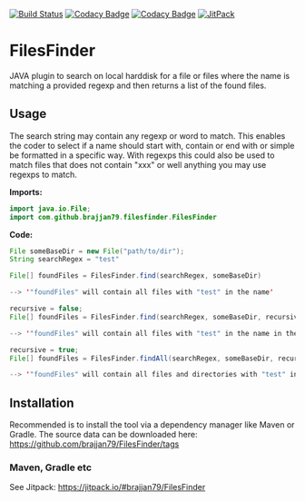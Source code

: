[![Build Status](https://travis-ci.com/brajjan79/FilesFinder.svg?branch=main)](https://travis-ci.com/brajjan79/FilesFinder)
[![Codacy Badge](https://app.codacy.com/project/badge/Grade/f8a038a363184bd2a112d31111d99452)](https://www.codacy.com/gh/brajjan79/FilesFinder/dashboard?utm_source=github.com&amp;utm_medium=referral&amp;utm_content=brajjan79/FilesFinder&amp;utm_campaign=Badge_Grade)
[![Codacy Badge](https://app.codacy.com/project/badge/Coverage/f8a038a363184bd2a112d31111d99452)](https://www.codacy.com/gh/brajjan79/FilesFinder/dashboard?utm_source=github.com&amp;utm_medium=referral&amp;utm_content=brajjan79/FilesFinder&amp;utm_campaign=Badge_Coverage)
[![JitPack](https://jitpack.io/v/brajjan79/FilesFinder.svg)](https://jitpack.io/#brajjan79/FilesFinder)

# FilesFinder
JAVA plugin to search on local harddisk for a file or files where the name is matching a provided regexp and then 
returns a list of the found files.

## Usage

The search string may contain any regexp or word to match. This enables the coder to select if a name
should start with, contain or end with or simple be formatted in a specific way. With regexps this could
also be used to match files that does not contain "xxx" or well anything you may use regexps to match. 

**Imports:**
```JAVA
import java.io.File;
import com.github.brajjan79.filesfinder.FilesFinder
```

**Code:**
```JAVA
File someBaseDir = new File("path/to/dir");
String searchRegex = "test"

File[] foundFiles = FilesFinder.find(searchRegex, someBaseDir)

--> '"foundFiles" will contain all files with "test" in the name'

recursive = false;
File[] foundFiles = FilesFinder.find(searchRegex, someBaseDir, recursive)

--> '"foundFiles" will contain all files with "test" in the name in the provided base directory'

recursive = true;
File[] foundFiles = FilesFinder.findAll(searchRegex, someBaseDir, recursive)

--> '"foundFiles" will contain all files and directories with "test" in the name in the provided base directory'
```

## Installation

Recommended is to install the tool via a dependency manager like Maven or
Gradle.
The source data can be downloaded here:
<https://github.com/brajjan79/FilesFinder/tags>

### Maven, Gradle etc

See Jitpack: <https://jitpack.io/#brajjan79/FilesFinder>
